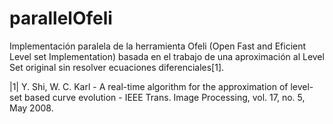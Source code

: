 # parallelOfeli

Implementación paralela de la herramienta Ofeli (Open Fast and Eficient Level set Implementation) basada en el trabajo de una aproximación al Level Set original sin resolver ecuaciones diferenciales[1].


|1| Y. Shi, W. C. Karl - A real-time algorithm for the approximation of level-set based curve evolution - IEEE Trans. Image Processing, vol. 17, no. 5, May 2008.
